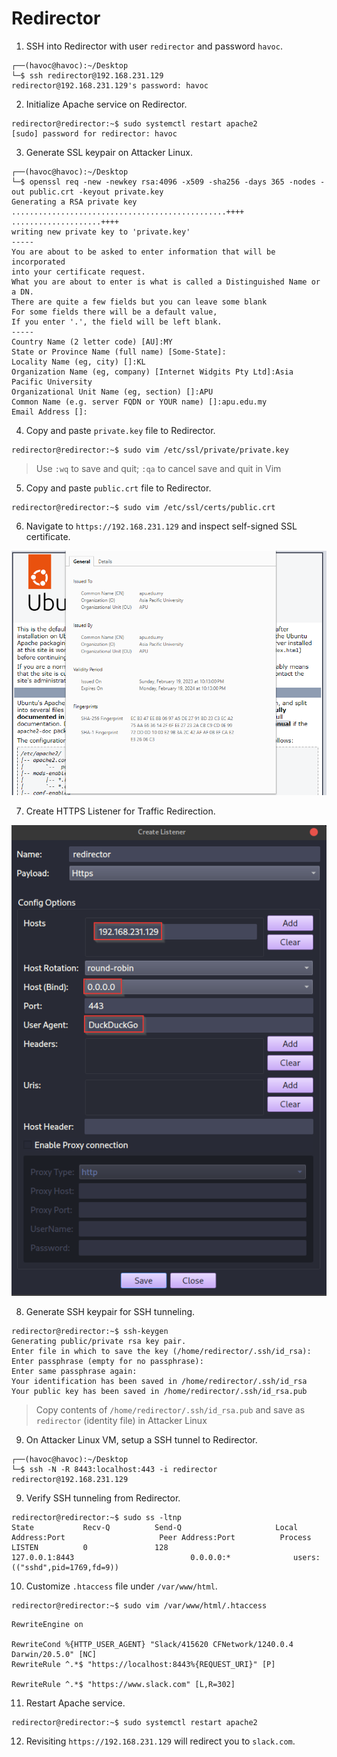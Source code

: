 # Redirector

1. SSH into Redirector with user `redirector` and password `havoc`.
```
┌──(havoc@havoc):~/Desktop
└─$ ssh redirector@192.168.231.129
redirector@192.168.231.129's password: havoc
```

2. Initialize Apache service on Redirector.
```
redirector@redirector:~$ sudo systemctl restart apache2
[sudo] password for redirector: havoc
```

3. Generate SSL keypair on Attacker Linux.
```
┌──(havoc@havoc):~/Desktop
└─$ openssl req -new -newkey rsa:4096 -x509 -sha256 -days 365 -nodes -out public.crt -keyout private.key
Generating a RSA private key
................................................++++
....................++++
writing new private key to 'private.key'
-----
You are about to be asked to enter information that will be incorporated
into your certificate request.
What you are about to enter is what is called a Distinguished Name or a DN.
There are quite a few fields but you can leave some blank
For some fields there will be a default value,
If you enter '.', the field will be left blank.
-----
Country Name (2 letter code) [AU]:MY
State or Province Name (full name) [Some-State]:
Locality Name (eg, city) []:KL
Organization Name (eg, company) [Internet Widgits Pty Ltd]:Asia Pacific University
Organizational Unit Name (eg, section) []:APU
Common Name (e.g. server FQDN or YOUR name) []:apu.edu.my
Email Address []:
```

4. Copy and paste `private.key` file to Redirector.
```
redirector@redirector:~$ sudo vim /etc/ssl/private/private.key
```
> Use `:wq` to save and quit; `:qa` to cancel save and quit in Vim

5. Copy and paste `public.crt` file to Redirector.
```
redirector@redirector:~$ sudo vim /etc/ssl/certs/public.crt
```

6. Navigate to `https://192.168.231.129` and inspect self-signed SSL certificate.

![](./ssl_cert.png)

7. Create HTTPS Listener for Traffic Redirection.

![](./redirector_listener.png)

8. Generate SSH keypair for SSH tunneling.
```
redirector@redirector:~$ ssh-keygen
Generating public/private rsa key pair.
Enter file in which to save the key (/home/redirector/.ssh/id_rsa): 
Enter passphrase (empty for no passphrase): 
Enter same passphrase again: 
Your identification has been saved in /home/redirector/.ssh/id_rsa
Your public key has been saved in /home/redirector/.ssh/id_rsa.pub
```

> Copy contents of `/home/redirector/.ssh/id_rsa.pub` and save as `redirector` (identity file) in Attacker Linux

9. On Attacker Linux VM, setup a SSH tunnel to Redirector.
```
┌──(havoc@havoc):~/Desktop
└─$ ssh -N -R 8443:localhost:443 -i redirector redirector@192.168.231.129
```

9. Verify SSH tunneling from Redirector.
```
redirector@redirector:~$ sudo ss -ltnp
State           Recv-Q          Send-Q                     Local Address:Port                     Peer Address:Port          Process                                   
LISTEN          0               128                            127.0.0.1:8443                          0.0.0.0:*              users:(("sshd",pid=1769,fd=9))           
```

10. Customize `.htaccess` file under `/var/www/html`.
```
redirector@redirector:~$ sudo vim /var/www/html/.htaccess
```

```
RewriteEngine on

RewriteCond %{HTTP_USER_AGENT} "Slack/415620 CFNetwork/1240.0.4 Darwin/20.5.0" [NC]
RewriteRule ^.*$ "https://localhost:8443%{REQUEST_URI}" [P]

RewriteRule ^.*$ "https://www.slack.com" [L,R=302]
```

11. Restart Apache service.
```
redirector@redirector:~$ sudo systemctl restart apache2
```

12. Revisiting `https://192.168.231.129` will redirect you to `slack.com`.
